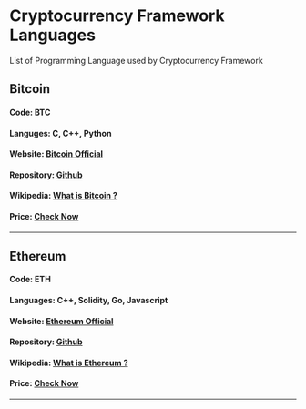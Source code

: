 # Cryptocurrency Framework Languages
List of Programming Language used by Cryptocurrency Framework

## Bitcoin
#### Code: BTC
#### Languges: C, C++, Python
#### Website: [Bitcoin Official](https://bitcoin.org/)
#### Repository: [Github](https://github.com/bitcoin)
#### Wikipedia: [What is Bitcoin ?](https://en.wikipedia.org/wiki/Bitcoin)
#### Price: [Check Now](https://coinmarketcap.com/currencies/bitcoin/)
---
## Ethereum
#### Code: ETH
#### Languages: C++, Solidity, Go, Javascript
#### Website: [Ethereum Official](https://ethereum.org/en/)
#### Repository: [Github](https://github.com/ethereum)
#### Wikipedia:  [What is Ethereum ?](https://en.wikipedia.org/wiki/Ethereum)
#### Price: [Check Now](https://coinmarketcap.com/currencies/ethereum/)
---